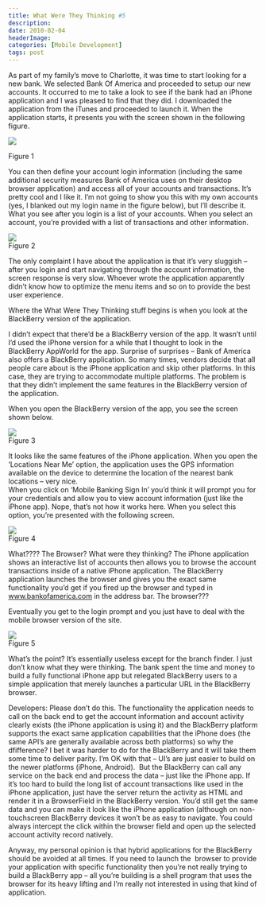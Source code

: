 ```yaml
---
title: What Were They Thinking #5
description: 
date: 2010-02-04
headerImage: 
categories: [Mobile Development]
tags: post
---
```


As part of my family’s move to Charlotte, it was time to start looking for a new bank. We selected Bank Of America and proceeded to setup our new accounts. It occurred to me to take a look to see if the bank had an iPhone application and I was pleased to find that they did. I downloaded the application from the iTunes and proceeded to launch it. When the application starts, it presents you with the screen shown in the following figure.

![](/images/stories/bofa_app1.jpg)

Figure 1

You can then define your account login information (including the same additional security measures Bank of America uses on their desktop browser application) and access all of your accounts and transactions. It’s pretty cool and I like it. I’m not going to show you this with my own accounts (yes, I blanked out my login name in the figure below), but I’ll describe it. What you see after you login is a list of your accounts. When you select an account, you’re provided with a list of transactions and other information.

![](/images/stories/bofa_app2.jpg)  
Figure 2

The only complaint I have about the application is that it’s very sluggish – after you login and start navigating through the account information, the screen response is very slow. Whoever wrote the application apparently didn’t know how to optimize the menu items and so on to provide the best user experience.

Where the What Were They Thinking stuff begins is when you look at the BlackBerry version of the application.

I didn’t expect that there’d be a BlackBerry version of the app. It wasn’t until I’d used the iPhone version for a while that I thought to look in the BlackBerry AppWorld for the app. Surprise of surprises – Bank of America also offers a BlackBerry application. So many times, vendors decide that all people care about is the iPhone application and skip other platforms. In this case, they are trying to accommodate multiple platforms. The problem is that they didn’t implement the same features in the BlackBerry version of the application.

When you open the BlackBerry version of the app, you see the screen shown below.

  
![](/images/stories/bofa_app3.jpg)  
Figure 3

It looks like the same features of the iPhone application. When you open the ‘Locations Near Me’ option, the application uses the GPS information available on the device to determine the location of the nearest bank locations – very nice.  
When you click on ‘Mobile Banking Sign In’ you’d think it will prompt you for your credentials and allow you to view account information (just like the iPhone app). Nope, that’s not how it works here. When you select this option, you’re presented with the following screen.

  
![](/images/stories/bofa_app4.jpg)  
Figure 4

What???? The Browser? What were they thinking? The iPhone application shows an interactive list of accounts then allows you to browse the account transactions inside of a native iPhone application. The BlackBerry application launches the browser and gives you the exact same functionality you’d get if you fired up the browser and typed in www.bankofamerica.com in the address bar. The browser???

Eventually you get to the login prompt and you just have to deal with the mobile browser version of the site.

  
![](/images/stories/bofa_app5.jpg)  
Figure 5

What’s the point? It’s essentially useless except for the branch finder. I just don’t know what they were thinking. The bank spent the time and money to build a fully functional iPhone app but relegated BlackBerry users to a simple application that merely launches a particular URL in the BlackBerry browser.

Developers: Please don’t do this. The functionality the application needs to call on the back end to get the account information and account activity clearly exists (the iPhone application is using it) and the BlackBerry platform supports the exact same application capabilities that the iPhone does (the same API’s are generally available across both platforms) so why the dfifference? I bet it was harder to do for the BlackBerry and it will take them some time to deliver parity. I’m OK with that – UI’s are just easier to build on the newer platforms (iPhone, Android).  But the BlackBerry can call any service on the back end and process the data – just like the iPhone app. If it’s too hard to build the long list of account transactions like used in the iPhone application, just have the server return the activity as HTML and render it in a BrowserField in the BlackBerry version. You’d still get the same data and you can make it look like the iPhone application (although on non-touchscreen BlackBerry devices it won’t be as easy to navigate. You could always intercept the click within the browser field and open up the selected account activity record natively.

Anyway, my personal opinion is that hybrid applications for the BlackBerry should be avoided at all times. If you need to launch the  browser to provide your application with specific functionality then you’re not really trying to build a BlackBerry app – all you’re building is a shell program that uses the browser for its heavy lifting and I’m really not interested in using that kind of application.